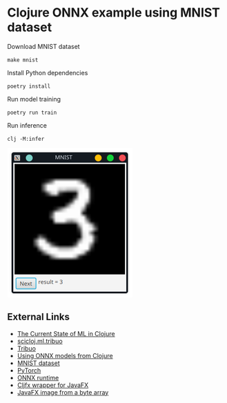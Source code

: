 # Clojure ONNX example using MNIST dataset

Download MNIST dataset
```Shell
make mnist
```

Install Python dependencies
```Shell
poetry install
```

Run model training
```Shell
poetry run train
```

Run inference
```Shell
clj -M:infer
```

![inference GUI screenshot](infer.png)

## External Links

* [The Current State of ML in Clojure](https://codewithkira.com/2024-04-04-state-of-clojure-ml.html)
* [scicloj.ml.tribuo](https://github.com/scicloj/scicloj.ml.tribuo)
* [Tribuo](https://tribuo.org/)
* [Using ONNX models from Clojure](https://scicloj.github.io/clojure-data-tutorials/projects/ml/onnx/onnx.html)
* [MNIST dataset](https://github.com/fgnt/mnist)
* [PyTorch](https://pytorch.org/)
* [ONNX runtime](https://onnxruntime.ai/)
* [Cljfx wrapper for JavaFX](https://github.com/cljfx/cljfx)
* [JavaFX image from a byte array](https://gist.github.com/jamesthompson/3344090)
